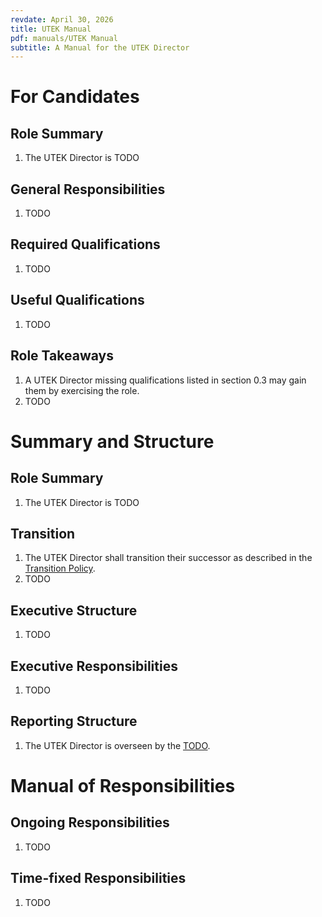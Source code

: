 ```yaml
---
revdate: April 30, 2026
title: UTEK Manual
pdf: manuals/UTEK Manual
subtitle: A Manual for the UTEK Director
---
```


# For Candidates

## Role Summary
1. The UTEK Director is TODO

## General Responsibilities
1. TODO

## Required Qualifications
1. TODO

## Useful Qualifications
1. TODO

## Role Takeaways
1. A UTEK Director missing qualifications listed in section 0.3 may gain them by exercising the role.
1. TODO

# Summary and Structure

## Role Summary
1. The UTEK Director is TODO

## Transition
1. The UTEK Director shall transition their successor as described in the [Transition Policy](../policies/transition-policy.md).
1. TODO

## Executive Structure
1. TODO

## Executive Responsibilities
1. TODO

## Reporting Structure
1. The UTEK Director is overseen by the [TODO](TODO-manual.md).

# Manual of Responsibilities

## Ongoing Responsibilities
1. TODO

## Time-fixed Responsibilities
1. TODO
